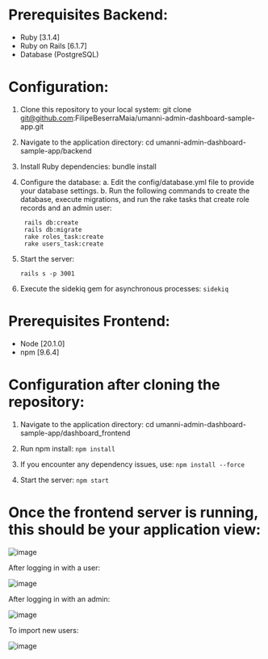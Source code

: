 # Prerequisites Backend:
- Ruby [3.1.4]
- Ruby on Rails [6.1.7]
- Database (PostgreSQL)


# Configuration:
1. Clone this repository to your local system: 
   git clone git@github.com:FilipeBeserraMaia/umanni-admin-dashboard-sample-app.git

2. Navigate to the application directory:
   cd umanni-admin-dashboard-sample-app/backend

3. Install Ruby dependencies:
   bundle install

4. Configure the database:
   a. Edit the config/database.yml file to provide your database settings.
   b. Run the following commands to create the database, execute migrations, and run the rake tasks that create role records and an admin user:
     ```
      rails db:create
      rails db:migrate
      rake roles_task:create
      rake users_task:create
   ```

5. Start the server:
    ``` 
    rails s -p 3001 
    
    ```

6. Execute the sidekiq gem for asynchronous processes:
    ``` sidekiq  ```


# Prerequisites Frontend:
- Node [20.1.0]
- npm [9.6.4]


# Configuration after cloning the repository:
1. Navigate to the application directory:
   cd umanni-admin-dashboard-sample-app/dashboard_frontend

2. Run npm install:
    ``` npm install  ```

3. If you encounter any dependency issues, use:
    ``` npm install --force ```

4. Start the server:
    ``` npm start ```


# Once the frontend server is running, this should be your application view:

![image](https://github.com/FilipeBeserraMaia/umanni-admin-dashboard-sample-app/assets/60049042/e50ae0bf-5a76-4e4a-baa3-5390710647cf)

After logging in with a user:

![image](https://github.com/FilipeBeserraMaia/umanni-admin-dashboard-sample-app/assets/60049042/ef041961-c8a7-4e2a-948f-3a33a78d9e74)

After logging in with an admin:

![image](https://github.com/FilipeBeserraMaia/umanni-admin-dashboard-sample-app/assets/60049042/5c9d64a7-a9cb-4455-8487-3f033e4f3b10)

To import new users:

![image](https://github.com/FilipeBeserraMaia/umanni-admin-dashboard-sample-app/assets/60049042/f6c88e66-7095-4917-9119-06ad5ad27da5)
